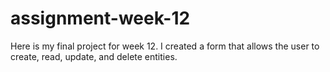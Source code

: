 # assignment-week-12

Here is my final project for week 12. I created a form that allows the user to create, read, update, and delete entities.

